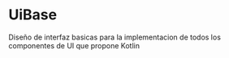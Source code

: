 # UiBase
Diseño de interfaz basicas para la implementacion de todos los componentes de UI que propone Kotlin
